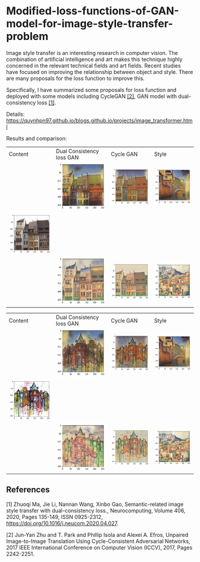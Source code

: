 # Modified-loss-functions-of-GAN-model-for-image-style-transfer-problem

Image style transfer is an interesting research in computer vision. The combination of artificial intelligence and art makes this technique highly concerned in the relevant technical fields and art fields. Recent studies have focused on improving the relationship between object and style. There are many proposals for the loss function to improve this.

Specifically, I have summarized some proposals for loss function and deployed with some models including CycleGAN [[2]](#2), GAN model with dual-consistency loss [[1]](#1).

Details: https://quynhpn97.github.io/blogs.github.io/projects/image_transformer.html 

Results and comparison:
<table>
  <tr>
    <td> Content
    <td> Dual Consistency loss GAN
    <td> Cycle GAN
    <td> Style
  </tr>
  
  <tr>
    <td> 
    <td> <img src="images/md1.png" alt = "1">
    <td> <img src="images/mc1.png" alt = "1">
    <td> <img src="images/monet.png"  alt="1" >
  </tr>
  
  <tr>
    <td> <img src="images/town2.png"  alt="1" >
  </tr>
  
  <tr>
    <td> 
    <td><img src="images/cd1.png" alt="2" >
    <td><img src="images/cc1.png" alt="2" >
    <td><img src="images/ceznna.png" alt="2" >
  </tr>
</table>


<table>
  <tr>
    <td> Content 
    <td> Dual Consistency loss GAN
    <td> Cycle GAN
    <td> Style
  </tr>
  
  <tr>
    <td> 
    <td> <img src="images/md2.png" alt = "1">
    <td> <img src="images/mc2.png" alt = "1">
    <td> <img src="images/monet.png"  alt="1" >
  </tr>
  
  <tr>
    <td> <img src="images/town.png"  alt="1" >
  </tr>
  
  <tr>
    <td>
    <td><img src="images/cd2.png" alt="2" >
    <td><img src="images/cc2.png" alt="2" >
    <td><img src="images/ceznna.png" alt="2" >
  </tr>
</table>

## References
<a id="1">[1]</a> 
Zhuoqi Ma, Jie Li, Nannan Wang, Xinbo Gao,
Semantic-related image style transfer with dual-consistency loss.,
Neurocomputing,
Volume 406,
2020,
Pages 135-149,
ISSN 0925-2312,
https://doi.org/10.1016/j.neucom.2020.04.027.

<a id="2">[2]</a> 
Jun-Yan Zhu and T. Park and Phillip Isola and Alexei A. Efros,
Unpaired Image-to-Image Translation Using Cycle-Consistent Adversarial Networks,
2017 IEEE International Conference on Computer Vision (ICCV),
2017,
Pages 2242-2251.
